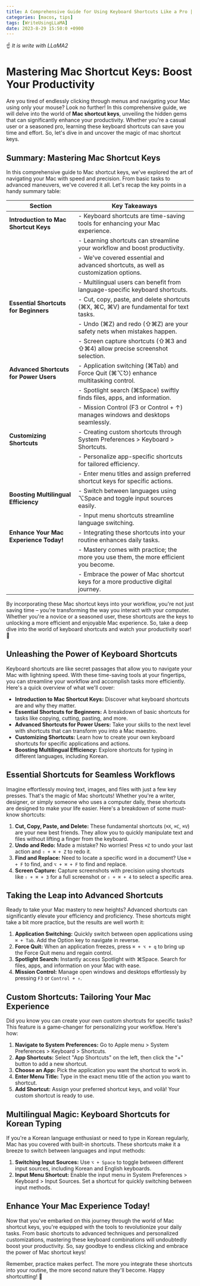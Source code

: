 ```yaml
---
title: A Comprehensive Guide for Using Keyboard Shortcuts Like a Pro | Mac Shortcut Keys
categories: [macos, tips]
tags: [WriteUsingLLaMA]
date: 2023-8-29 15:50:0 +0900
---
```


☝ _It is write with LLaMA2_

# Mastering Mac Shortcut Keys: Boost Your Productivity

Are you tired of endlessly clicking through menus and navigating your Mac using only your mouse? Look no further! In this comprehensive guide, we will delve into the world of **Mac shortcut keys**, unveiling the hidden gems that can significantly enhance your productivity. Whether you're a casual user or a seasoned pro, learning these keyboard shortcuts can save you time and effort. So, let's dive in and uncover the magic of mac shortcut keys.

## Summary: Mastering Mac Shortcut Keys

In this comprehensive guide to Mac shortcut keys, we've explored the art of navigating your Mac with speed and precision. From basic tasks to advanced maneuvers, we've covered it all. Let's recap the key points in a handy summary table:

| Section                                  | Key Takeaways                                                                             |
|------------------------------------------|------------------------------------------------------------------------------------------|
| **Introduction to Mac Shortcut Keys**    | - Keyboard shortcuts are time-saving tools for enhancing your Mac experience.           |
|                                          | - Learning shortcuts can streamline your workflow and boost productivity.                 |
|                                          | - We've covered essential and advanced shortcuts, as well as customization options.      |
|                                          | - Multilingual users can benefit from language-specific keyboard shortcuts.               |
| **Essential Shortcuts for Beginners**     | - Cut, copy, paste, and delete shortcuts (⌘X, ⌘C, ⌘V) are fundamental for text tasks.   |
|                                          | - Undo (⌘Z) and redo (⇧⌘Z) are your safety nets when mistakes happen.                    |
|                                          | - Screen capture shortcuts (⇧⌘3 and ⇧⌘4) allow precise screenshot selection.              |
| **Advanced Shortcuts for Power Users**    | - Application switching (⌘Tab) and Force Quit (⌘⌥⎋) enhance multitasking control.         |
|                                          | - Spotlight search (⌘Space) swiftly finds files, apps, and information.                    |
|                                          | - Mission Control (F3 or Control + ↑) manages windows and desktops seamlessly.             |
| **Customizing Shortcuts**                 | - Creating custom shortcuts through System Preferences > Keyboard > Shortcuts.            |
|                                          | - Personalize app-specific shortcuts for tailored efficiency.                               |
|                                          | - Enter menu titles and assign preferred shortcut keys for specific actions.              |
| **Boosting Multilingual Efficiency**      | - Switch between languages using ⌥Space and toggle input sources easily.                 |
|                                          | - Input menu shortcuts streamline language switching.                                     |
| **Enhance Your Mac Experience Today!**   | - Integrating these shortcuts into your routine enhances daily tasks.                    |
|                                          | - Mastery comes with practice; the more you use them, the more efficient you become.       |
|                                          | - Embrace the power of Mac shortcut keys for a more productive digital journey.            |

By incorporating these Mac shortcut keys into your workflow, you're not just saving time – you're transforming the way you interact with your computer. Whether you're a novice or a seasoned user, these shortcuts are the keys to unlocking a more efficient and enjoyable Mac experience. So, take a deep dive into the world of keyboard shortcuts and watch your productivity soar! 🚀

## Unleashing the Power of Keyboard Shortcuts

Keyboard shortcuts are like secret passages that allow you to navigate your Mac with lightning speed. With these time-saving tools at your fingertips, you can streamline your workflow and accomplish tasks more efficiently. Here's a quick overview of what we'll cover:

- **Introduction to Mac Shortcut Keys:** Discover what keyboard shortcuts are and why they matter.
- **Essential Shortcuts for Beginners:** A breakdown of basic shortcuts for tasks like copying, cutting, pasting, and more.
- **Advanced Shortcuts for Power Users:** Take your skills to the next level with shortcuts that can transform you into a Mac maestro.
- **Customizing Shortcuts:** Learn how to create your own keyboard shortcuts for specific applications and actions.
- **Boosting Multilingual Efficiency:** Explore shortcuts for typing in different languages, including Korean.

## Essential Shortcuts for Seamless Workflows

Imagine effortlessly moving text, images, and files with just a few key presses. That's the magic of Mac shortcuts! Whether you're a writer, designer, or simply someone who uses a computer daily, these shortcuts are designed to make your life easier. Here's a breakdown of some must-know shortcuts:

1. **Cut, Copy, Paste, and Delete:** These fundamental shortcuts (`⌘X`, `⌘C`, `⌘V`) are your new best friends. They allow you to quickly manipulate text and files without lifting a finger from the keyboard.
2. **Undo and Redo:** Made a mistake? No worries! Press `⌘Z` to undo your last action and `⇧ + ⌘ + Z` to redo it.
3. **Find and Replace:** Need to locate a specific word in a document? Use `⌘ + F` to find, and `⌥ + ⌘ + F` to find and replace.
4. **Screen Capture:** Capture screenshots with precision using shortcuts like `⇧ + ⌘ + 3` for a full screenshot or `⇧ + ⌘ + 4`  to select a specific area.

## Taking the Leap into Advanced Shortcuts

Ready to take your Mac mastery to new heights? Advanced shortcuts can significantly elevate your efficiency and proficiency. These shortcuts might take a bit more practice, but the results are well worth it:

1. **Application Switching:** Quickly switch between open applications using `⌘ + Tab`. Add the Option key to navigate in reverse.
2. **Force Quit:** When an application freezes, press `⌘ + ⌥ + q` to bring up the Force Quit menu and regain control.
3. **Spotlight Search:** Instantly access Spotlight with ⌘Space. Search for files, apps, and information on your Mac with ease.
4. **Mission Control:** Manage open windows and desktops effortlessly by pressing `F3` or `Control + ↑`.

## Custom Shortcuts: Tailoring Your Mac Experience

Did you know you can create your own custom shortcuts for specific tasks? This feature is a game-changer for personalizing your workflow. Here's how:

1. **Navigate to System Preferences:** Go to Apple menu > System Preferences > Keyboard > Shortcuts.
2. **App Shortcuts:** Select "App Shortcuts" on the left, then click the "+" button to add a new shortcut.
3. **Choose an App:** Pick the application you want the shortcut to work in.
4. **Enter Menu Title:** Type in the exact menu title of the action you want to shortcut.
5. **Add Shortcut:** Assign your preferred shortcut keys, and voilà! Your custom shortcut is ready to use.

## Multilingual Magic: Keyboard Shortcuts for Korean Typing

If you're a Korean language enthusiast or need to type in Korean regularly, Mac has you covered with built-in shortcuts. These shortcuts make it a breeze to switch between languages and input methods:

1. **Switching Input Sources:** Use `⌥ + Space` to toggle between different input sources, including Korean and English keyboards.
2. **Input Menu Shortcut:** Enable the input menu in System Preferences > Keyboard > Input Sources. Set a shortcut for quickly switching between input methods.

## Enhance Your Mac Experience Today!

Now that you've embarked on this journey through the world of Mac shortcut keys, you're equipped with the tools to revolutionize your daily tasks. From basic shortcuts to advanced techniques and personalized customizations, mastering these keyboard combinations will undoubtedly boost your productivity. So, say goodbye to endless clicking and embrace the power of Mac shortcut keys!

Remember, practice makes perfect. The more you integrate these shortcuts into your routine, the more second nature they'll become. Happy shortcutting! 🚀